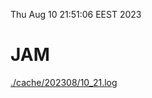 Thu Aug 10 21:51:06 EEST 2023
# JAM
<a href='./cache/202308/10_21.log'>./cache/202308/10_21.log</a>
